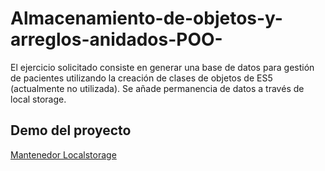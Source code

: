 # Almacenamiento-de-objetos-y-arreglos-anidados-POO-
El ejercicio solicitado consiste en generar una base de datos para gestión de pacientes utilizando la creación de clases de objetos de ES5 (actualmente no utilizada). Se añade permanencia de datos a través de local storage.

## Demo del proyecto
[Mantenedor Localstorage](https://cesfam-mantenedor-localstorage.netlify.app)
